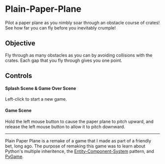 # Plain-Paper-Plane
Pilot a paper plane as you nimbly soar through an obstacle course of crates! See how far you can fly before you inevitably crumple!

## Objective
Fly through as many obstacles as you can by avoiding collisions with the crates. Each gap that you fly through gives you one point.

## Controls
#### Splash Scene & Game Over Scene
Left-click to start a new game.
#### Game Scene
Hold the left mouse button to cause the paper plane to pitch upward, and release the left mouse button to allow it to pitch downward.


---


Plain Paper Plane is a remake of a game that I made as part of a friendly bet, long ago. The purpose of remaking this game was to learn about Python's multiple inheritence, the [Entity-Component-System](https://en.wikipedia.org/wiki/Entity_component_system) pattern, and [PyGame](https://www.pygame.org/docs/).
